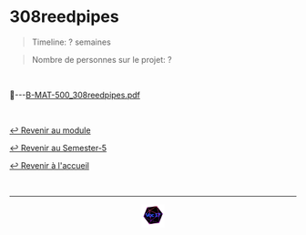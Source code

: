# 308reedpipes

> Timeline: ? semaines

> Nombre de personnes sur le projet: ?

<br>

📂---[B-MAT-500_308reedpipes.pdf](https://github.com/Studio-17/Epitech-Subjects/blob/main/Semester-5/B-MAT-500/308reedpipes/B-MAT-500_308reedpipes.pdf)


<br>

[↩️ Revenir au module](https://github.com/Studio-17/Epitech-Subjects/tree/main/Semester-5/B-MAT-500)

[↩️ Revenir au Semester-5](https://github.com/Studio-17/Epitech-Subjects/tree/main/Semester-5)

[↩️ Revenir à l'accueil](https://github.com/Studio-17/Epitech-Subjects)

<br>

---

<div align="center">

<a href="https://github.com/Studio-17" target="_blank"><img src="../../../assets/voc17.gif" width="40"></a>

</div>